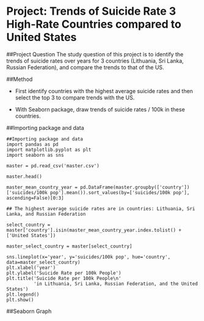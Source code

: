 # Project: Trends of Suicide Rate 3 High-Rate Countries compared to United States

##Project Question
The study question of this project is to identify the trends of suicide rates over years for 3 countries (Lithuania, Sri Lanka, Russian Federation), and compare the trends to that of the US.

##Method
* First identify countries with the highest average suicide rates and then select the top 3 to compare trends with the US.

* With Seaborn package, draw trends of suicide rates / 100k in these countries.

##Importing package and data
```
##Importing package and data
import pandas as pd
import matplotlib.pyplot as plt
import seaborn as sns

master = pd.read_csv('master.csv')

master.head()

master_mean_country_year = pd.DataFrame(master.groupby(['country'])['suicides/100k pop'].mean()).sort_values(by=['suicides/100k pop'], ascending=False)[0:3]

## The highest average suicide rates are in countries: Lithuania, Sri Lanka, and Russian Federation

select_country = master['country'].isin(master_mean_country_year.index.tolist() + ['United States'])

master_select_country = master[select_country]

sns.lineplot(x='year', y='suicides/100k pop', hue='country', data=master_select_country)
plt.xlabel('year')
plt.ylabel('Suicide Rate per 100k People')
plt.title('Suicide Rate per 100k People\n'
          'in Lithuania, Sri Lanka, Russian Federation, and the United States')
plt.legend()
plt.show()
```

##Seaborn Graph
